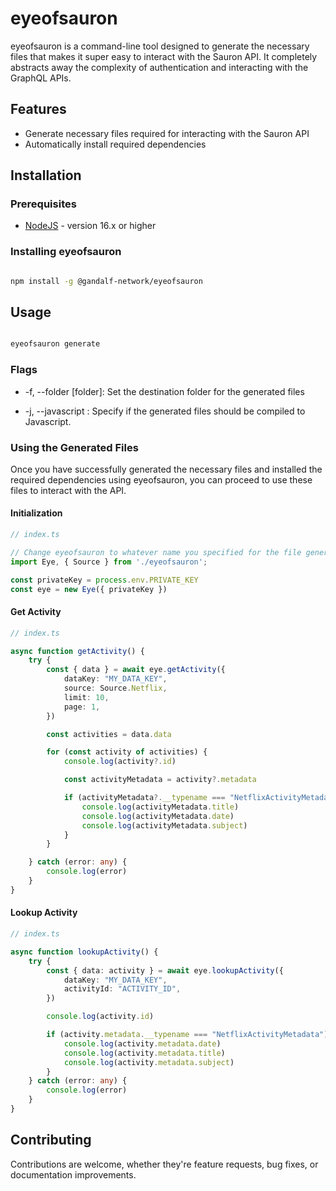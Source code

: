 # eyeofsauron

eyeofsauron is a command-line tool designed to generate the necessary files that makes it super easy to interact with the Sauron API. It completely abstracts away the complexity of authentication and interacting with the GraphQL APIs.

## Features

- Generate necessary files required for interacting with the Sauron API
- Automatically install required dependencies

## Installation

### Prerequisites

- [NodeJS](https://nodejs.org/) - version 16.x or higher

### Installing eyeofsauron

```bash

npm install -g @gandalf-network/eyeofsauron

```

## Usage

```bash

eyeofsauron generate

```

### Flags

- -f, --folder [folder]: Set the destination folder for the generated files

- -j, --javascript : Specify if the generated files should be compiled to Javascript.

### Using the Generated Files

Once you have successfully generated the necessary files and installed the required dependencies using eyeofsauron, you can proceed to use these files to interact with the API.

#### Initialization

```typescript
// index.ts

// Change eyeofsauron to whatever name you specified for the file generation
import Eye, { Source } from './eyeofsauron';

const privateKey = process.env.PRIVATE_KEY
const eye = new Eye({ privateKey })
```

#### Get Activity

```typescript
// index.ts

async function getActivity() {
    try {
        const { data } = await eye.getActivity({
            dataKey: "MY_DATA_KEY",
            source: Source.Netflix,
            limit: 10,
            page: 1,
        })

        const activities = data.data

        for (const activity of activities) {
            console.log(activity?.id)

            const activityMetadata = activity?.metadata

            if (activityMetadata?.__typename === "NetflixActivityMetadata") {
                console.log(activityMetadata.title)
                console.log(activityMetadata.date)
                console.log(activityMetadata.subject)
            }
        }

    } catch (error: any) {
        console.log(error)
    }
}
```

#### Lookup Activity

```typescript
// index.ts

async function lookupActivity() {
    try {
        const { data: activity } = await eye.lookupActivity({
            dataKey: "MY_DATA_KEY",
            activityId: "ACTIVITY_ID",
        })

        console.log(activity.id)

        if (activity.metadata.__typename === "NetflixActivityMetadata") {
            console.log(activity.metadata.date)
            console.log(activity.metadata.title)
            console.log(activity.metadata.subject)
        }
    } catch (error: any) {
        console.log(error)
    }
}
```

## Contributing

Contributions are welcome, whether they're feature requests, bug fixes, or documentation improvements.
